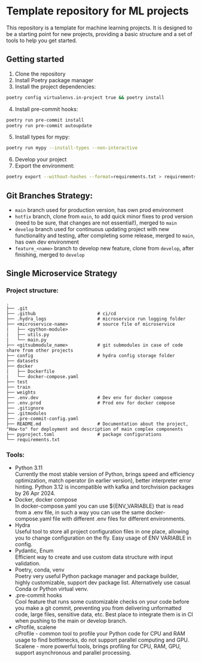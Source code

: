 # Template repository for ML projects

This repository is a template for machine learning projects. It is designed to be a starting point for new projects, providing a basic structure and a set of tools to help you get started.

## Getting started
1. Clone the repository
2. Install Poetry package manager
3. Install the project dependencies:
```bash
poetry config virtualenvs.in-project true && poetry install
```
4. Install pre-commit hooks:
```bash
poetry run pre-commit install
poetry run pre-commit autoupdate
```
5. Install types for mypy:
```bash
poetry run mypy --install-types --non-interactive
```
6. Develop your project
7. Export the environment:
```bash
poetry export --without-hashes --format=requirements.txt > requirements.txt
```

## Git Branches Strategy:
- `main` branch used for production version, has own prod environment
- `hotfix` branch, clone from `main`, to add quick minor fixes to prod version (need to be sure, that changes are not essential!), merged to `main`
- `develop` branch used for continuous updating project with new functionality and testing, after completing some release, merged to `main`, has own dev environment
- `feature_<name>` branch to develop new feature, clone from `develop`, after finishing, merged to `develop`

## Single Microservice Strategy

### Project structure:
```
.
├── .git
├── .github				          # ci/cd
├── .hydra_logs			          # microservice run logging folder
├── <microservice-name>		      # source file of microservice
|	├── <python-module>
|	├── utils.py
|	└── main.py
├── <gitsubmodule_name>		      # git submodules in case of code share from other projects
├── config				          # hydra config storage folder
├── datasets
├── docker
|	├── Dockerfile
|	└── docker-compose.yaml
├── test
├── train
├── weights
├── .env.dev				      # Dev env for docker compose
├── .env.prod			          # Prod env for docker compose
├── .gitignore
├── .gitmodules
├── .pre-commit-config.yaml
├── README.md			          # Documentation about the project, "How-to" for deployment and description of main complex components
├── pyproject.toml			      # package configurations
└── requirements.txt
```   

### Tools:
- Python 3.11 \
Currently the most stable version of Python, brings speed and efficiency optimization, match operator (in earlier version), better interpreter error hinting. Python 3.12 is incompatible with kafka and torchvision packages by 26 Apr 2024.
- Docker, docker compose \
In docker-compose.yaml you can use ${ENV_VARIABLE} that is read from a .env file, in such a way you can use the same docker-compose.yaml file with different .env files for different environments. 
- Hydra \
Useful tool to store all project configuration files in one place, allowing you to change configuration on the fly. Easy usage of ENV VARIABLE in config.
- Pydantic, Enum \
Efficient way to create and use custom data structure with input validation.
- Poetry, conda, venv \
Poetry very useful Python package manager and package builder, highly customizable, support dev package list. Alternatively use casual Conda or Python virtual venv.
- .pre-commit hooks \
Cool feature that runs some customizable checks on your code before you make a git commit, preventing you from delivering unformatted code, large files, sensitive data, etc. Best place to integrate them is in CI when pushing to the main or develop branch.
- cProfile, scalene \
cProfile - common tool to profile your Python code for CPU and RAM usage to find bottlenecks, do not support parallel computing and GPU. Scalene - more powerful tools, brings profiling for CPU, RAM, GPU, support asynchronous and parallel processing.

